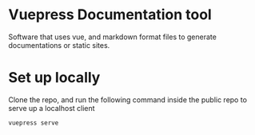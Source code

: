 # Vuepress Documentation tool
Software that uses vue, and markdown format files to generate documentations or static sites.

# Set up locally
Clone the repo, and run the following command inside the public repo to serve up a localhost client

```bash
vuepress serve
```
